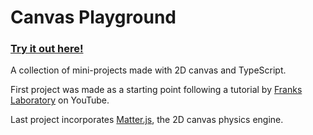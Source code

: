 # Canvas Playground
### [Try it out here!](https://www.saadsiddiq.com/canvas)

A collection of mini-projects made with 2D canvas and TypeScript.

First project was made as a starting point following a tutorial by [Franks Laboratory](https://www.youtube.com/@Frankslaboratory) on YouTube.

Last project incorporates [Matter.js](https://brm.io/matter-js/),  the 2D canvas physics engine.
